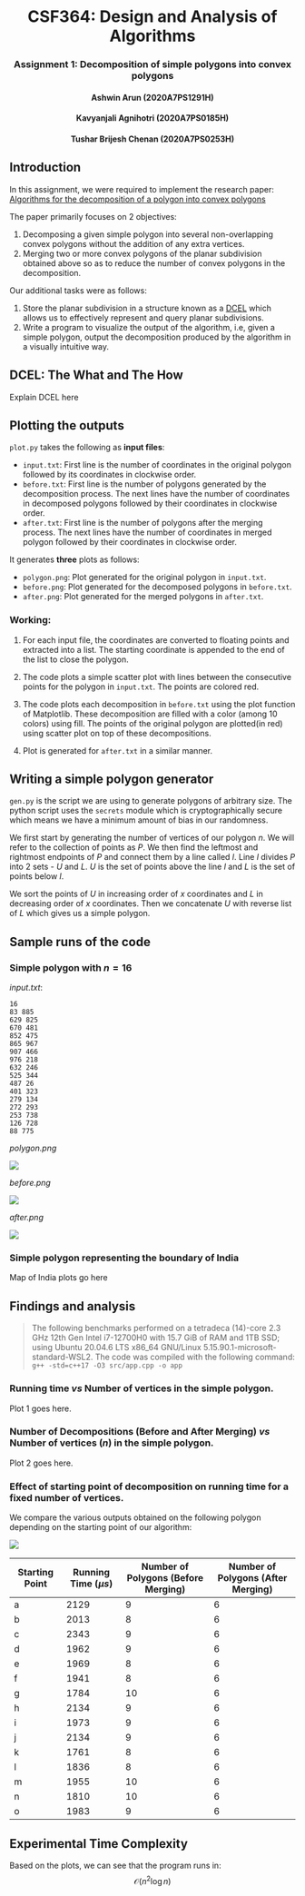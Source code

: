 # <center>CSF364: Design and Analysis of Algorithms</center>
### <center>Assignment 1: Decomposition of simple polygons into convex polygons</center>
#### <center>Ashwin Arun (2020A7PS1291H)</center>
#### <center>Kavyanjali Agnihotri (2020A7PS0185H)</center>
#### <center>Tushar Brijesh Chenan (2020A7PS0253H)</center>

## Introduction

In this assignment, we were required to implement the research paper: [Algorithms for the decomposition of a polygon into convex polygons](https://doi.org/10.1016/S0377-2217%2899%2900033-8)

The paper primarily focuses on $2$ objectives:

1. Decomposing a given simple polygon into several non-overlapping convex polygons without the addition of any extra vertices.
2. Merging two or more convex polygons of the planar subdivision obtained above so as to reduce the number of convex polygons in the decomposition.

Our additional tasks were as follows:

1. Store the planar subdivision in a structure known as a [DCEL](https://en.wikipedia.org/wiki/Doubly_connected_edge_list) which allows us to effectively represent and query planar subdivisions.
2. Write a program to visualize the output of the algorithm, i.e, given a simple polygon, output the decomposition produced by the algorithm in a visually intuitive way.

## DCEL: The What and The How

Explain DCEL here

## Plotting the outputs

`plot.py` takes the following as **input files**:

- `input.txt`: First line is the number of coordinates in the original polygon followed by its coordinates in clockwise order.
- `before.txt`: First line is the number of polygons generated by the decomposition process. The next lines have the number of coordinates in decomposed polygons followed by their coordinates in clockwise order.
- `after.txt`: First line is the number of polygons after the merging process. The next lines have the number of coordinates in merged polygon followed by their coordinates in clockwise order.

It generates **three** plots as follows:

- `polygon.png`: Plot generated for the original polygon in `input.txt`.
- `before.png`: Plot generated for the decomposed polygons in `before.txt`.
- `after.png`: Plot generated for the merged polygons in `after.txt`. 

### Working:

1. For each input file, the coordinates are converted to floating points and extracted into a list. The starting coordinate is appended to the end of the list to close the polygon.

2. The code plots a simple scatter plot with lines between the consecutive points for the polygon in `input.txt`. The points are colored red.

3. The code plots each decomposition in `before.txt` using the plot function of Matplotlib. These decomposition are filled with a color (among 10 colors) using fill. The points of the original polygon are plotted(in red) using scatter plot on top of these decompositions.

4. Plot is generated for `after.txt` in a similar manner.

## Writing a simple polygon generator

`gen.py` is the script we are using to generate polygons of arbitrary size. The python script uses the `secrets` module which is cryptographically secure which means we have a minimum amount of bias in our randomness.

We first start by generating the number of vertices of our polygon $n$. We will refer to the collection of points as $P$. We then find the leftmost and rightmost endpoints of $P$ and connect them by a line called $l$. Line $l$ divides $P$ into $2$ sets - $U$ and $L$. $U$ is the set of points above the line $l$ and $L$ is the set of points below $l$.

We sort the points of $U$ in increasing order of $x$ coordinates and $L$ in decreasing order of $x$ coordinates. Then we concatenate $U$ with reverse list of $L$ which gives us a simple polygon.

## Sample runs of the code

### Simple polygon with $n = 16$

*input.txt*:

```text
16
83 885
629 825
670 481
852 475
865 967
907 466
976 218
632 246
525 344
487 26
401 323
279 134
272 293
253 738
126 728
88 775
```

*polygon.png*

<img src="img/simple/polygon.png"/>

*before.png*

<img src="img/simple/before.png"/>

*after.png*

<img src="img/simple/after.png"/>

### Simple polygon representing the boundary of India

Map of India plots go here

## Findings and analysis

> The following benchmarks performed on a tetradeca (14)-core 2.3 GHz 12th Gen Intel i7-12700H0 with 15.7 GiB of RAM and 1TB SSD; using Ubuntu 20.04.6 LTS x86_64 GNU/Linux 5.15.90.1-microsoft-standard-WSL2. The code was compiled with the following command: `g++ -std=c++17 -O3 src/app.cpp -o app`

### Running time *vs* Number of vertices in the simple polygon.

Plot $1$ goes here.

### Number of Decompositions (Before and After Merging) *vs* Number of vertices ($n$) in the simple polygon.

Plot $2$ goes here.

### Effect of starting point of decomposition on running time for a fixed number of vertices.

We compare the various outputs obtained on the following polygon depending on the starting point of our algorithm:

<img src="img/varyStartingVertex/polygon.png"/>

| Starting Point | Running Time ($\mu s$) | Number of Polygons (Before Merging) | Number of Polygons (After Merging) |
| -------------- | ---------------------- | ----------------------------------- | ---------------------------------- |
| a              | 2129                   | 9                                   | 6                                  |
| b              | 2013                   | 8                                   | 6                                  |
| c              | 2343                   | 9                                   | 6                                  |
| d              | 1962                   | 9                                   | 6                                  |
| e              | 1969                   | 8                                   | 6                                  |
| f              | 1941                   | 8                                   | 6                                  |
| g              | 1784                   | 10                                  | 6                                  |
| h              | 2134                   | 9                                   | 6                                  |
| i              | 1973                   | 9                                   | 6                                  |
| j              | 2134                   | 9                                   | 6                                  |
| k              | 1761                   | 8                                   | 6                                  |
| l              | 1836                   | 8                                   | 6                                  |
| m              | 1955                   | 10                                  | 6                                  |
| n              | 1810                   | 10                                  | 6                                  |
| o              | 1983                   | 9                                   | 6                                  |

## Experimental Time Complexity
Based on the plots, we can see that the program runs in: $$ \mathcal{O}(n^{2} \log n) $$
